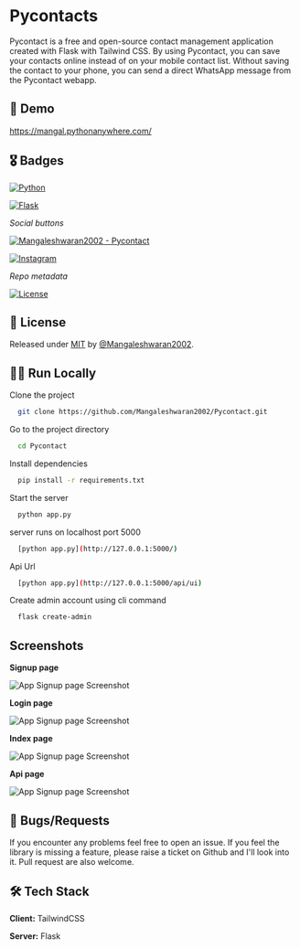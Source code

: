 

# Pycontacts

Pycontact is a free and open-source contact management application created with Flask with Tailwind CSS.
By using Pycontact, you can save your contacts online instead of on your mobile contact list.
Without saving the contact to your phone, you can send a direct WhatsApp message from the Pycontact webapp.

## 🧐 Demo

https://mangal.pythonanywhere.com/


## 🎖 Badges

[![Python](https://img.shields.io/badge/Python-3776AB?style=for-the-badge&logo=python&logoColor=white)](https://www.python.org/)

[![Flask]( https://img.shields.io/badge/Flask-000000?style=for-the-badge&logo=flask&logoColor=white)](https://flask.palletsprojects.com/en/2.2.x/)

_Social buttons_

[![Mangaleshwaran2002 - Pycontact](https://img.shields.io/static/v1?label=Mangaleshwaran2002&message=Pycontact&color=blue&logo=github)](https://github.com/Mangaleshwaran2002/Pycontact "Go to GitHub repo")

[![Instagram](https://img.shields.io/badge/Instagram-E4405F?style=for-the-badge&logo=instagram&logoColor=white)](https://www.instagram.com/_._._alone_wolf_._._)

_Repo metadata_


[![License](https://img.shields.io/badge/License-MIT-blue)](#license)






## 📜 License

Released under [MIT](/LICENSE) by [@Mangaleshwaran2002](https://github.com/Mangaleshwaran2002).


## 👨‍💻 Run Locally

Clone the project

```bash
  git clone https://github.com/Mangaleshwaran2002/Pycontact.git
```

Go to the project directory

```bash
  cd Pycontact
```

Install dependencies

```bash
  pip install -r requirements.txt
```

Start the server

```bash
  python app.py
```

server runs on localhost port 5000

```bash
  [python app.py](http://127.0.0.1:5000/)
```


Api Url

```bash
  [python app.py](http://127.0.0.1:5000/api/ui)
```

Create admin account using cli command

```bash
  flask create-admin
```

## Screenshots

**Signup page**

![App Signup page Screenshot](https://s6.imgcdn.dev/SmEXh.png)

**Login page**

![App Signup page Screenshot](https://s6.imgcdn.dev/SmJIV.png)

**Index page**

![App Signup page Screenshot](https://s6.imgcdn.dev/SmoBK.png)

**Api page**

![App Signup page Screenshot](https://s6.imgcdn.dev/SmpLo.png)


## 🐛 Bugs/Requests

If you encounter any problems feel free to open an issue. If you feel the library is
missing a feature, please raise a ticket on Github and I'll look into it.
Pull request are also welcome.

## 🛠 Tech Stack

**Client:**  TailwindCSS

**Server:**  Flask

